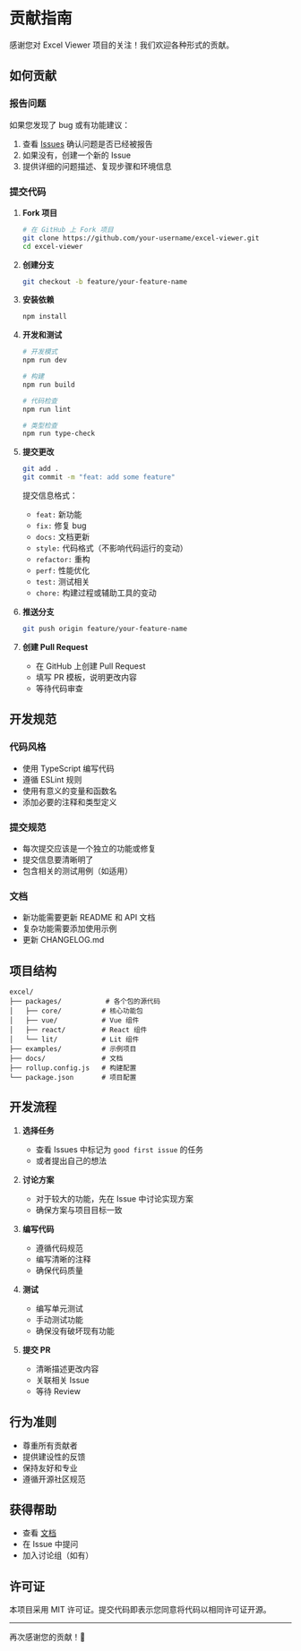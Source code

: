 # 贡献指南

感谢您对 Excel Viewer 项目的关注！我们欢迎各种形式的贡献。

## 如何贡献

### 报告问题

如果您发现了 bug 或有功能建议：

1. 查看 [Issues](https://github.com/ldesign/excel-viewer/issues) 确认问题是否已经被报告
2. 如果没有，创建一个新的 Issue
3. 提供详细的问题描述、复现步骤和环境信息

### 提交代码

1. **Fork 项目**
   ```bash
   # 在 GitHub 上 Fork 项目
   git clone https://github.com/your-username/excel-viewer.git
   cd excel-viewer
   ```

2. **创建分支**
   ```bash
   git checkout -b feature/your-feature-name
   ```

3. **安装依赖**
   ```bash
   npm install
   ```

4. **开发和测试**
   ```bash
   # 开发模式
   npm run dev
   
   # 构建
   npm run build
   
   # 代码检查
   npm run lint
   
   # 类型检查
   npm run type-check
   ```

5. **提交更改**
   ```bash
   git add .
   git commit -m "feat: add some feature"
   ```

   提交信息格式：
   - `feat:` 新功能
   - `fix:` 修复 bug
   - `docs:` 文档更新
   - `style:` 代码格式（不影响代码运行的变动）
   - `refactor:` 重构
   - `perf:` 性能优化
   - `test:` 测试相关
   - `chore:` 构建过程或辅助工具的变动

6. **推送分支**
   ```bash
   git push origin feature/your-feature-name
   ```

7. **创建 Pull Request**
   - 在 GitHub 上创建 Pull Request
   - 填写 PR 模板，说明更改内容
   - 等待代码审查

## 开发规范

### 代码风格

- 使用 TypeScript 编写代码
- 遵循 ESLint 规则
- 使用有意义的变量和函数名
- 添加必要的注释和类型定义

### 提交规范

- 每次提交应该是一个独立的功能或修复
- 提交信息要清晰明了
- 包含相关的测试用例（如适用）

### 文档

- 新功能需要更新 README 和 API 文档
- 复杂功能需要添加使用示例
- 更新 CHANGELOG.md

## 项目结构

```
excel/
├── packages/           # 各个包的源代码
│   ├── core/          # 核心功能包
│   ├── vue/           # Vue 组件
│   ├── react/         # React 组件
│   └── lit/           # Lit 组件
├── examples/          # 示例项目
├── docs/              # 文档
├── rollup.config.js   # 构建配置
└── package.json       # 项目配置
```

## 开发流程

1. **选择任务**
   - 查看 Issues 中标记为 `good first issue` 的任务
   - 或者提出自己的想法

2. **讨论方案**
   - 对于较大的功能，先在 Issue 中讨论实现方案
   - 确保方案与项目目标一致

3. **编写代码**
   - 遵循代码规范
   - 编写清晰的注释
   - 确保代码质量

4. **测试**
   - 编写单元测试
   - 手动测试功能
   - 确保没有破坏现有功能

5. **提交 PR**
   - 清晰描述更改内容
   - 关联相关 Issue
   - 等待 Review

## 行为准则

- 尊重所有贡献者
- 提供建设性的反馈
- 保持友好和专业
- 遵循开源社区规范

## 获得帮助

- 查看 [文档](docs/)
- 在 Issue 中提问
- 加入讨论组（如有）

## 许可证

本项目采用 MIT 许可证。提交代码即表示您同意将代码以相同许可证开源。

---

再次感谢您的贡献！🎉


